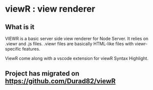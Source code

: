 # viewR : view renderer

## What is it

VIEWR is a basic server side view renderer for Node Server.
It relies on .viewr and .js files.
.viewr files are basically HTML-like files with viewr-specific features.

ViewR come along with a vscode extension for viewR Syntax Highlight.

## Project has migrated on https://github.com/Durad82/viewR
